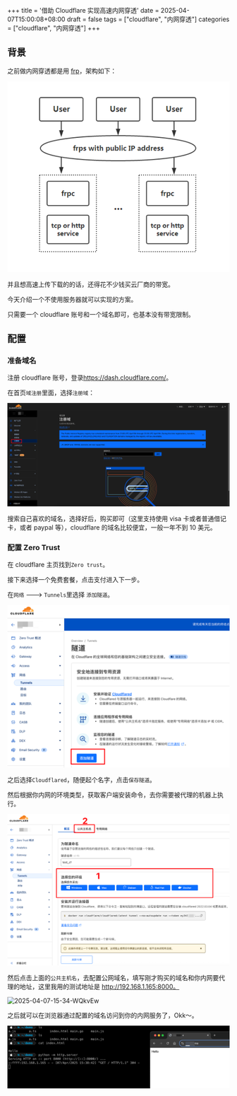 +++
title = '借助 Cloudflare 实现高速内网穿透'
date = 2025-04-07T15:00:08+08:00
draft = false
tags = ["cloudflare", "内网穿透"]
categories = ["cloudflare", "内网穿透"]
+++

## 背景

之前做内网穿透都是用 [frp](https://github.com/fatedier/frp)，架构如下：

![2025-04-07-15-10-nQi19R](https://raw.githubusercontent.com/zzkrix/blog-images/main/assets/2025-04-07-15-10-nQi19R.png)

并且想高速上传下载的的话，还得花不少钱买云厂商的带宽。

今天介绍一个不使用服务器就可以实现的方案。

只需要一个 cloudflare 账号和一个域名即可，也基本没有带宽限制。

## 配置

### 准备域名

注册 cloudflare 账号，登录<https://dash.cloudflare.com/>。

在首页`域注册`里面，选择`注册域`：

![2025-04-07-15-15-v7Makw](https://raw.githubusercontent.com/zzkrix/blog-images/main/assets/2025-04-07-15-15-v7Makw.png)

搜索自己喜欢的域名，选择好后，购买即可（这里支持使用 visa 卡或者普通借记卡，或者 paypal 等），cloudflare 的域名比较便宜，一般一年不到 10 美元。

### 配置 Zero Trust

在 cloudflare 主页找到`Zero trust`。

接下来选择一个免费套餐，点击支付进入下一步。

在`网络` ---> `Tunnels`里选择 `添加隧道`。

![2025-04-07-15-24-AEKFfA](https://raw.githubusercontent.com/zzkrix/blog-images/main/assets/2025-04-07-15-24-AEKFfA.png)

之后选择`Cloudflared`，随便起个名字，点击`保存隧道`。

然后根据你内网的环境类型，获取客户端安装命令，去你需要被代理的机器上执行。

![2025-04-07-15-29-9pFGPf](https://raw.githubusercontent.com/zzkrix/blog-images/main/assets/2025-04-07-15-29-9pFGPf.png)

然后点击上面的`公共主机名`，去配置公网域名，填写刚才购买的域名和你内网要代理的地址，这里我用的测试地址是 <http://192.168.1.165:8000。>

![2025-04-07-15-34-WQkvEw](https://raw.githubusercontent.com/zzkrix/blog-images/main/assets/2025-04-07-15-34-WQkvEw.png)

之后就可以在浏览器通过配置的域名访问到你的内网服务了，Okk～。

![2025-04-07-15-40-IEK2d4](https://raw.githubusercontent.com/zzkrix/blog-images/main/assets/2025-04-07-15-40-IEK2d4.png)
